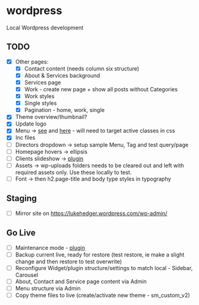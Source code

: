 wordpress
=========

Local Wordpress development

## TODO

- [x] Other pages:
	- [x] Contact content (needs column six structure)
	- [x] About & Services background
	- [x] Services page
 	- [x] Work - create new page + show all posts without Categories
	- [x] Work styles
	- [x] Single styles
	- [x] Pagination - home, work, single
- [x] Theme overview/thumbnail?
- [x] Update logo
- [x] Menu -> [see](http://localhost/wp-admin/nav-menus.php) and [here](http://codex.wordpress.org/Function_Reference/wp_nav_menu) - will need to target active classes in css
- [x] Inc files
- [ ] Directors dropdown -> setup sample Menu, Tag and test query/page
- [ ] Homepage hovers -> ellipsis
- [ ] Clients slideshow -> [plugin](http://cmoreira.net/logos-showcase/documentation/)
- [ ] Assets -> wp-uploads folders needs to be cleared out and left with required assets only. Use these locally to test.
- [ ] Font -> then h2.page-title and body type styles in typography

## Staging

- [ ] Mirror site on https://lukehedger.wordpress.com/wp-admin/

## Go Live

- [ ] Maintenance mode - [plugin](http://wordpress.org/plugins/wp-maintenance-mode/)
- [ ] Backup current live, ready for restore (test restore, ie make a slight change and then restore to test overwrite)
- [ ] Reconfigure Widget/plugin structure/settings to match local - Sidebar, Carousel
- [ ] About, Contact and Service page content via Admin
- [ ] Menu structure via Admin
- [ ] Copy theme files to live (create/activate new theme - sm_custom_v2)